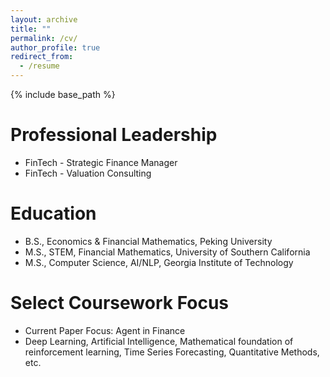 ```yaml
---
layout: archive
title: ""
permalink: /cv/
author_profile: true
redirect_from:
  - /resume
---
```


{% include base_path %}

Professional Leadership
======
* FinTech - Strategic Finance Manager
* FinTech - Valuation Consulting

Education
======
* B.S., Economics & Financial Mathematics, Peking University
* M.S., STEM, Financial Mathematics, University of Southern California
* M.S., Computer Science, AI/NLP, Georgia Institute of Technology

Select Coursework Focus
======
* Current Paper Focus: Agent in Finance
* Deep Learning, Artificial Intelligence, Mathematical foundation of reinforcement learning, Time Series Forecasting, Quantitative Methods, etc.
  
<!--Skills
======
* CS 7646: Machine Learning for Trading, Georgia Institute of Technology, College of Computing
* CS 7650: Natural Language Processing, Georgia Institute of Technology, College of Computing
* CS 8803 O21: GPU Hardware and Software, Georgia Institute of Technology, College of Computing

* Skill 1
* Skill 2
  * Sub-skill 2.1
  * Sub-skill 2.2
  * Sub-skill 2.3
* Skill 3

Publications
======
  <ul>{% for post in site.publications reversed %}
    {% include archive-single-cv.html %}
  {% endfor %}</ul>
  
Talks
======
  <ul>{% for post in site.talks reversed %}
    {% include archive-single-talk-cv.html  %}
  {% endfor %}</ul>
  
Teaching
======
  <ul>{% for post in site.teaching reversed %}
    {% include archive-single-cv.html %}
  {% endfor %}</ul>
  
Service and leadership
======
* Currently signed in to 43 different slack teams-->
